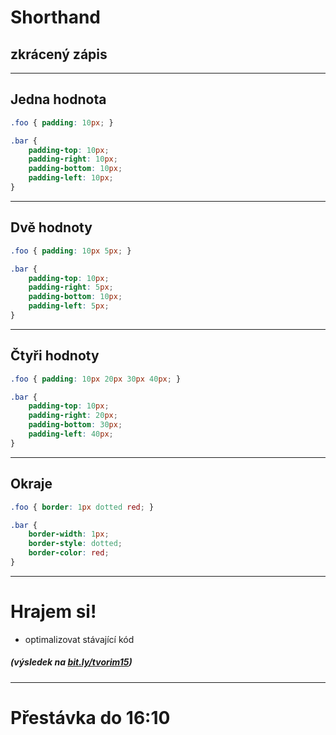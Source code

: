 <!-- .slide: data-state="c-slide-inter" -->

# Shorthand
## zkrácený zápis

---

## Jedna hodnota

```css
.foo { padding: 10px; }

.bar { 
	padding-top: 10px;
	padding-right: 10px;
	padding-bottom: 10px;
	padding-left: 10px;
}
```
<!-- .element: class="c-text-md stretch" -->


---

## Dvě hodnoty

```css
.foo { padding: 10px 5px; }

.bar { 
	padding-top: 10px;
	padding-right: 5px;
	padding-bottom: 10px;
	padding-left: 5px;
}
```
<!-- .element: class="c-text-md stretch" -->


---

## Čtyři hodnoty

```css
.foo { padding: 10px 20px 30px 40px; }

.bar { 
	padding-top: 10px;
	padding-right: 20px;
	padding-bottom: 30px;
	padding-left: 40px;
}
```
<!-- .element: class="c-text-md stretch" -->

---

## Okraje

```css
.foo { border: 1px dotted red; }

.bar { 
	border-width: 1px;
	border-style: dotted;
	border-color: red;
}
```
<!-- .element: class="c-text-md stretch" -->


---

<!-- .slide: data-state="c-slide-task" -->

# Hrajem si!

* optimalizovat stávající kód

##### (výsledek na [bit.ly/tvorim15](http://bit.ly/tvorim15))
<!-- .element: class="c-text-xs c-text-right" -->


---

<!-- .slide: data-state="c-slide-break" -->

# Přestávka do 16:10